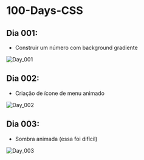 # 100-Days-CSS

## Dia 001:
  - Construir um número com background gradiente

![Day_001](https://user-images.githubusercontent.com/66654653/180125996-fb489b64-dac3-499a-8698-c127c7017e5b.png)

## Dia 002:
  - Criação de ícone de menu animado

![Day_002](https://user-images.githubusercontent.com/66654653/180243212-5848d517-e573-4cb7-9490-b1d063ea6dba.gif)

## Dia 003:
  - Sombra animada (essa foi difícil)

![Day_003](https://user-images.githubusercontent.com/66654653/180620477-407dc19c-657b-4652-96f0-db169363bf20.gif)
